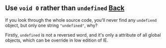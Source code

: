 ## Use `void 0` rather than `undefined` [Back](./../underscore.md)

If you look through the whole source code, you'll never find any `undefiend` object, but only one string `"undefined"`, why?

Firstly, `undefined` is not a reversed word, and it's only a attribute of all global objects, which can be override in low edition of IE.



